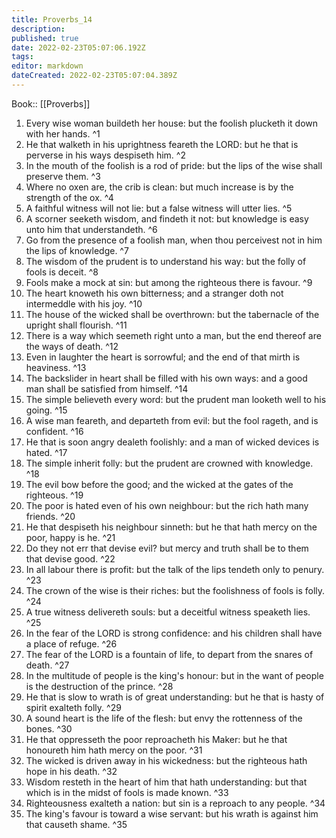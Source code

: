 ```yaml
---
title: Proverbs_14
description: 
published: true
date: 2022-02-23T05:07:06.192Z
tags: 
editor: markdown
dateCreated: 2022-02-23T05:07:04.389Z
---
```


 Book:: [[Proverbs]]
 1. Every wise woman buildeth her house: but the foolish plucketh it down with her hands. ^1
 2. He that walketh in his uprightness feareth the LORD: but he that is perverse in his ways despiseth him. ^2
 3. In the mouth of the foolish is a rod of pride: but the lips of the wise shall preserve them. ^3
 4. Where no oxen are, the crib is clean: but much increase is by the strength of the ox. ^4
 5. A faithful witness will not lie: but a false witness will utter lies. ^5
 6. A scorner seeketh wisdom, and findeth it not: but knowledge is easy unto him that understandeth. ^6
 7. Go from the presence of a foolish man, when thou perceivest not in him the lips of knowledge. ^7
 8. The wisdom of the prudent is to understand his way: but the folly of fools is deceit. ^8
 9. Fools make a mock at sin: but among the righteous there is favour. ^9
 10. The heart knoweth his own bitterness; and a stranger doth not intermeddle with his joy. ^10
 11. The house of the wicked shall be overthrown: but the tabernacle of the upright shall flourish. ^11
 12. There is a way which seemeth right unto a man, but the end thereof are the ways of death. ^12
 13. Even in laughter the heart is sorrowful; and the end of that mirth is heaviness. ^13
 14. The backslider in heart shall be filled with his own ways: and a good man shall be satisfied from himself. ^14
 15. The simple believeth every word: but the prudent man looketh well to his going. ^15
 16. A wise man feareth, and departeth from evil: but the fool rageth, and is confident. ^16
 17. He that is soon angry dealeth foolishly: and a man of wicked devices is hated. ^17
 18. The simple inherit folly: but the prudent are crowned with knowledge. ^18
 19. The evil bow before the good; and the wicked at the gates of the righteous. ^19
 20. The poor is hated even of his own neighbour: but the rich hath many friends. ^20
 21. He that despiseth his neighbour sinneth: but he that hath mercy on the poor, happy is he. ^21
 22. Do they not err that devise evil? but mercy and truth shall be to them that devise good. ^22
 23. In all labour there is profit: but the talk of the lips tendeth only to penury. ^23
 24. The crown of the wise is their riches: but the foolishness of fools is folly. ^24
 25. A true witness delivereth souls: but a deceitful witness speaketh lies. ^25
 26. In the fear of the LORD is strong confidence: and his children shall have a place of refuge. ^26
 27. The fear of the LORD is a fountain of life, to depart from the snares of death. ^27
 28. In the multitude of people is the king's honour: but in the want of people is the destruction of the prince. ^28
 29. He that is slow to wrath is of great understanding: but he that is hasty of spirit exalteth folly. ^29
 30. A sound heart is the life of the flesh: but envy the rottenness of the bones. ^30
 31. He that oppresseth the poor reproacheth his Maker: but he that honoureth him hath mercy on the poor. ^31
 32. The wicked is driven away in his wickedness: but the righteous hath hope in his death. ^32
 33. Wisdom resteth in the heart of him that hath understanding: but that which is in the midst of fools is made known. ^33
 34. Righteousness exalteth a nation: but sin is a reproach to any people. ^34
 35. The king's favour is toward a wise servant: but his wrath is against him that causeth shame. ^35
